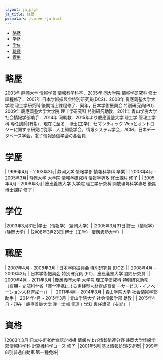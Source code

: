 ```yaml
---
layout: ja_page
ja_title: 経歴
permalink: /career-ja.html
---
```


* [略歴](#section-1)
* [学歴](#section-2)
* [学位](#section-3)
* [職歴](#section-4)
* [資格](#section-5)


# <a id="section-1">略歴</a>
2003年 静岡大学 情報学部 情報科学科卒．2005年 同大学院 情報学研究科 修士課程修了．2007年 日本学術振興会特別研究員(DC2)．2008年 慶應義塾大学大学院 理工学研究科 後期博士課程修了．同年，日本学術振興会 特別研究員(PD)．2009年 慶應義塾大学大学院 理工学研究科 特別研究助教．2011年 青山学院大学 社会情報学部助手．2014年 同助教．2015年より慶應義塾大学 理工学 管理工学科 専任講師(有期)．現在に至る．博士(工学)．セマンティック Webとオントロジーに関する研究に従事．人工知能学会，情報システム学会，ACM，日本データベース学会，電子情報通信学会の各会員．

# <a id="section-2">学歴</a>

| 1999年4月 - 2003年3月| 静岡大学 情報学部 情報科学科 卒業 |
| 2003年4月 - 2005年3月| 静岡大学 大学院 情報学研究科 情報学専攻 修士課程 修了 |
| 2005年4月 - 2008年3月| 慶應義塾大学 大学院 理工学研究科 開放環境科学専攻 後期博士課程 修了 |


# <a id="section-3">学位</a>

|2003年3月31日|学士（情報学）(静岡大学）|
|2005年3月31日|修士（情報学）(静岡大学）|
|2008年3月23日|博士（工学）(慶應義塾大学）|


# <a id="section-4">職歴</a>

| 2007年4月 - 2008年3月 | 日本学術振興会 特別研究員 (DC2) |
| 2008年4月 - 2009年3月 | 日本学術振興会 特別研究員 (PD)，慶應義塾大学 訪問研究員 |
| 2009年4月 - 2011年3月 | 慶應義塾大学 大学院 理工学研究科 特別研究助教 <br/>（有期・文部科学省「産学連携による実践型人材育成事業 ーサービス・イノベーション人材育成ー」） |
| 2011年4月 - 2014年3月 | 青山学院大学 社会情報学部 助手 |
| 2014年4月 - 2015年3月 | 青山学院大学 社会情報学部 助教 |
| 2015年4月 - 現在      | 慶應義塾大学 理工学部 管理工学科 専任講師（有期） |

# <a id="section-5">資格</a>

|2003年3月|日本技術者教育認定機構 情報および情報関連分野 静岡大学情報学部情報科学科 計算機科学コース 修了|
|2001年5月|基本情報処理技術者|
|1999年8月|普通自動車 第一種免許|
